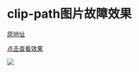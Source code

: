 # clip-path图片故障效果

[原地址](https://chokcoco.github.io/CSS-Inspiration/#/./clippath/clippath-img-glitch)

[点击查看效果](https://icharlesz.github.io/amazing-css/img-glitch/index.html)

![](https://raw.githubusercontent.com/iCharlesZ/FigureBed/master/img/amazing-css/img-glitch.gif)
